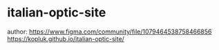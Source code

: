 # italian-optic-site
author: https://www.figma.com/community/file/1079464538758466856
https://kopluk.github.io/italian-optic-site/
